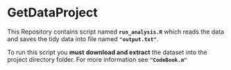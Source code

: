 # GetDataProject
<p>This Repository contains script named <code><b>run_analysis.R</b></code> which reads the data
and saves the tidy data into file named <code><b>"output.txt"</b></code>. </p>
<p>
To run this script you <strong>must</strong> <b>download and extract</b> the dataset into the project
directory folder. For more information see <code><b>"CodeBook.m"</b></code>
</p>